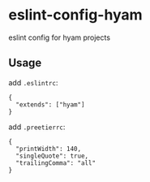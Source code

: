 # eslint-config-hyam
eslint config for hyam projects

## Usage

add `.eslintrc`:

```
{
  "extends": ["hyam"]
}
```

add `.preetierrc`:

```
{
  "printWidth": 140,
  "singleQuote": true,
  "trailingComma": "all"
}
```
